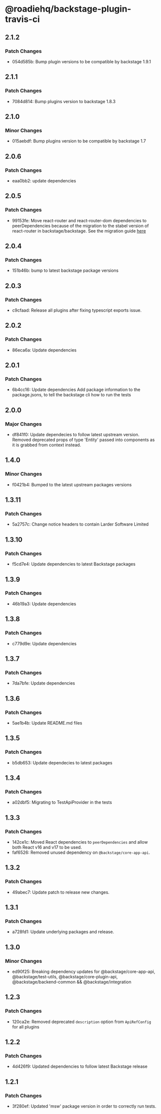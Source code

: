 # @roadiehq/backstage-plugin-travis-ci

## 2.1.2

### Patch Changes

- 054d585b: Bump plugin versions to be compatible by backstage 1.9.1

## 2.1.1

### Patch Changes

- 7084d814: Bump plugins version to backstage 1.8.3

## 2.1.0

### Minor Changes

- 015aebdf: Bump plugins version to be compatible by backstage 1.7

## 2.0.6

### Patch Changes

- eaa0bb2: update dependencies

## 2.0.5

### Patch Changes

- 99153fe: Move react-router and react-router-dom dependencies to peerDependencies because of the migration to the stabel version of react-router in backstage/backstage. See the migration guide [here](https://backstage.io/docs/tutorials/react-router-stable-migration#for-plugin-authors)

## 2.0.4

### Patch Changes

- 151b46b: bump to latest backstage package versions

## 2.0.3

### Patch Changes

- c9cfaad: Release all plugins after fixing typescript exports issue.

## 2.0.2

### Patch Changes

- 86eca6a: Update dependencies

## 2.0.1

### Patch Changes

- 6b4cc16: Update dependencies
  Add package information to the package.jsons, to tell the backstage cli how to run the tests

## 2.0.0

### Major Changes

- df841f0: Update dependecies to follow latest upstream version. Removed deprecated props of type 'Entity' passed into components as it is grabbed from context instead.

## 1.4.0

### Minor Changes

- f0421b4: Bumped to the latest upstream packages versions

## 1.3.11

### Patch Changes

- 5a2757c: Change notice headers to contain Larder Software Limited

## 1.3.10

### Patch Changes

- f5cd7e4: Update dependencies to latest Backstage packages

## 1.3.9

### Patch Changes

- 46b19a3: Update dependencies

## 1.3.8

### Patch Changes

- c779d9e: Update dependencies

## 1.3.7

### Patch Changes

- 7da7bfe: Update dependencies

## 1.3.6

### Patch Changes

- 5ae1b4b: Update README.md files

## 1.3.5

### Patch Changes

- b5db653: Update dependecies to latest packages

## 1.3.4

### Patch Changes

- a02dbf5: Migrating to TestApiProvider in the tests

## 1.3.3

### Patch Changes

- 142ce1c: Moved React dependencies to `peerDependencies` and allow both React v16 and v17 to be used.
- faf6526: Removed unused dependency on `@backstage/core-app-api`.

## 1.3.2

### Patch Changes

- 49abec7: Update patch to release new changes.

## 1.3.1

### Patch Changes

- a728fd1: Update underlying packages and release.

## 1.3.0

### Minor Changes

- ed90f25: Breaking dependency updates for @backstage/core-app-api, @backstage/test-utils, @backstage/core-plugin-api, @backstage/backend-common && @backstage/integration

## 1.2.3

### Patch Changes

- 120ca2e: Removed deprecated `description` option from `ApiRefConfig` for all plugins

## 1.2.2

### Patch Changes

- 4d426f9: Updated dependencies to follow latest Backstage release

## 1.2.1

### Patch Changes

- 3f280ef: Updated 'msw' package version in order to correctly run tests.

